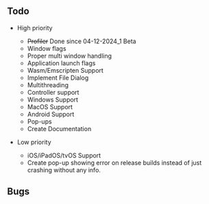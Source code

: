 Todo
----
- High priority
    - <s>Profiler</s> Done since 04-12-2024_1 Beta
    - Window flags 
    - Proper multi window handling 
    - Application launch flags 
    - Wasm/Emscripten Support
    - Implement File Dialog
    - Multithreading
    - Controller support
    - Windows Support
    - MacOS Support
    - Android Support
    - Pop-ups
    - Create Documentation

- Low priority
    - iOS/iPadOS/tvOS Support
    - Create pop-up showing error on release builds instead of just crashing without any info. 

Bugs
----
